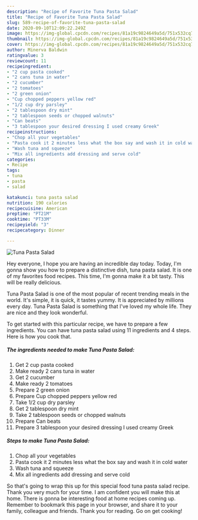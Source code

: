```yaml
---
description: "Recipe of Favorite Tuna Pasta Salad"
title: "Recipe of Favorite Tuna Pasta Salad"
slug: 589-recipe-of-favorite-tuna-pasta-salad
date: 2020-09-10T12:09:22.249Z
image: https://img-global.cpcdn.com/recipes/81a19c9824649a5d/751x532cq70/tuna-pasta-salad-recipe-main-photo.jpg
thumbnail: https://img-global.cpcdn.com/recipes/81a19c9824649a5d/751x532cq70/tuna-pasta-salad-recipe-main-photo.jpg
cover: https://img-global.cpcdn.com/recipes/81a19c9824649a5d/751x532cq70/tuna-pasta-salad-recipe-main-photo.jpg
author: Minerva Baldwin
ratingvalue: 3
reviewcount: 11
recipeingredient:
- "2 cup pasta cooked"
- "2 cans tuna in water"
- "2 cucumber"
- "2 tomatoes"
- "2 green onion"
- "Cup chopped peppers yellow red"
- "1/2 cup dry parsley"
- "2 tablespoon dry mint"
- "2 tablespoon seeds or chopped walnuts"
- "Can beats"
- "3 tablespoon your desired dressing I used creamy Greek"
recipeinstructions:
- "Chop all your vegetables"
- "Pasta cook it 2 minutes less what the box say and wash it in cold water"
- "Wash tuna and squeeze"
- "Mix all ingredients add dressing and serve cold"
categories:
- Recipe
tags:
- tuna
- pasta
- salad

katakunci: tuna pasta salad 
nutrition: 190 calories
recipecuisine: American
preptime: "PT21M"
cooktime: "PT33M"
recipeyield: "3"
recipecategory: Dinner

---
```



![Tuna Pasta Salad](https://img-global.cpcdn.com/recipes/81a19c9824649a5d/751x532cq70/tuna-pasta-salad-recipe-main-photo.jpg)

Hey everyone, I hope you are having an incredible day today. Today, I'm gonna show you how to prepare a distinctive dish, tuna pasta salad. It is one of my favorites food recipes. This time, I'm gonna make it a bit tasty. This will be really delicious.

Tuna Pasta Salad is one of the most popular of recent trending meals in the world. It's simple, it is quick, it tastes yummy. It is appreciated by millions every day. Tuna Pasta Salad is something that I've loved my whole life. They are nice and they look wonderful.




To get started with this particular recipe, we have to prepare a few ingredients. You can have tuna pasta salad using 11 ingredients and 4 steps. Here is how you cook that.

<!--inarticleads1-->

##### The ingredients needed to make Tuna Pasta Salad:

1. Get 2 cup pasta cooked
1. Make ready 2 cans tuna in water
1. Get 2 cucumber
1. Make ready 2 tomatoes
1. Prepare 2 green onion
1. Prepare Cup chopped peppers yellow red
1. Take 1/2 cup dry parsley
1. Get 2 tablespoon dry mint
1. Take 2 tablespoon seeds or chopped walnuts
1. Prepare Can beats
1. Prepare 3 tablespoon your desired dressing I used creamy Greek




<!--inarticleads2-->

##### Steps to make Tuna Pasta Salad:

1. Chop all your vegetables
1. Pasta cook it 2 minutes less what the box say and wash it in cold water
1. Wash tuna and squeeze
1. Mix all ingredients add dressing and serve cold




So that's going to wrap this up for this special food tuna pasta salad recipe. Thank you very much for your time. I am confident you will make this at home. There is gonna be interesting food at home recipes coming up. Remember to bookmark this page in your browser, and share it to your family, colleague and friends. Thank you for reading. Go on get cooking!
